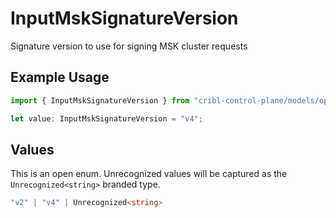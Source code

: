 # InputMskSignatureVersion

Signature version to use for signing MSK cluster requests

## Example Usage

```typescript
import { InputMskSignatureVersion } from "cribl-control-plane/models/operations";

let value: InputMskSignatureVersion = "v4";
```

## Values

This is an open enum. Unrecognized values will be captured as the `Unrecognized<string>` branded type.

```typescript
"v2" | "v4" | Unrecognized<string>
```